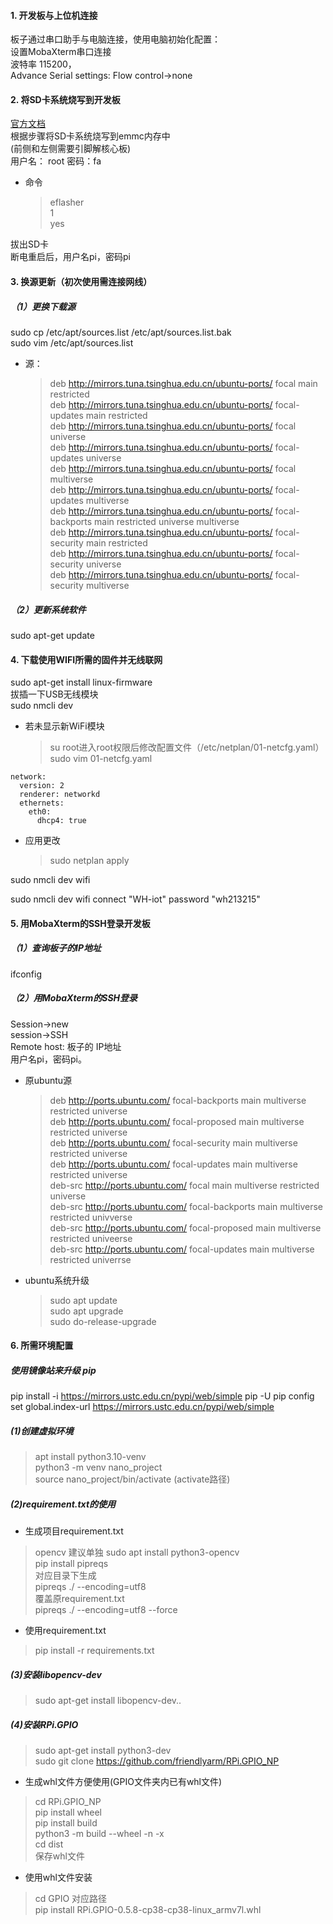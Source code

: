 

#### 1. 开发板与上位机连接  
板子通过串口助手与电脑连接，使用电脑初始化配置：  
设置MobaXterm串口连接  
波特率 115200，  
Advance Serial settings: Flow control->none  

#### 2. 将SD卡系统烧写到开发板  
[官方文档](https://wiki.friendlyelec.com/wiki/index.php/NanoPi_NEO_Core/zh#.E4.BB.8B.E7.BB.8D)   
根据步骤将SD卡系统烧写到emmc内存中  
(前侧和左侧需要引脚解核心板)  
用户名： root 密码：fa  
* 命令  
    >eflasher  
    >1  
    >yes  

拔出SD卡  
断电重启后，用户名pi，密码pi

#### 3. 换源更新（初次使用需连接网线）  
##### （1）更换下载源
sudo cp /etc/apt/sources.list /etc/apt/sources.list.bak  
sudo vim /etc/apt/sources.list

* 源：  
    >deb http://mirrors.tuna.tsinghua.edu.cn/ubuntu-ports/ focal main restricted  
    >deb http://mirrors.tuna.tsinghua.edu.cn/ubuntu-ports/ focal-updates main restricted  
    >deb http://mirrors.tuna.tsinghua.edu.cn/ubuntu-ports/ focal universe  
    >deb http://mirrors.tuna.tsinghua.edu.cn/ubuntu-ports/ focal-updates universe  
    >deb http://mirrors.tuna.tsinghua.edu.cn/ubuntu-ports/ focal multiverse  
    >deb http://mirrors.tuna.tsinghua.edu.cn/ubuntu-ports/ focal-updates multiverse  
    >deb http://mirrors.tuna.tsinghua.edu.cn/ubuntu-ports/ focal-backports main restricted universe multiverse  
    >deb http://mirrors.tuna.tsinghua.edu.cn/ubuntu-ports/ focal-security main restricted  
    >deb http://mirrors.tuna.tsinghua.edu.cn/ubuntu-ports/ focal-security universe  
    >deb http://mirrors.tuna.tsinghua.edu.cn/ubuntu-ports/ focal-security multiverse  

##### （2）更新系统软件  
sudo apt-get update

#### 4. 下载使用WIFI所需的固件并无线联网
sudo apt-get install linux-firmware  
拔插一下USB无线模块  
sudo nmcli dev  
* 若未显示新WiFi模块

    >su root进入root权限后修改配置文件（/etc/netplan/01-netcfg.yaml）  
    >sudo vim 01-netcfg.yaml
```
network:
  version: 2
  renderer: networkd
  ethernets:
    eth0:
      dhcp4: true
```
* 应用更改  
    >sudo netplan apply  

sudo nmcli dev wifi  

sudo nmcli dev wifi connect "WH-iot" password "wh213215"

#### 5. 用MobaXterm的SSH登录开发板
##### （1）查询板子的IP地址
ifconfig
##### （2）用MobaXterm的SSH登录
Session->new   
session->SSH  
Remote host: 板子的	IP地址  
用户名pi，密码pi。

* 原ubuntu源  
    >deb http://ports.ubuntu.com/ focal-backports main multiverse restricted universe  
    >deb http://ports.ubuntu.com/ focal-proposed main multiverse restricted universe  
    >deb http://ports.ubuntu.com/ focal-security main multiverse restricted universe  
    >deb http://ports.ubuntu.com/ focal-updates main multiverse restricted universe  
    >deb-src http://ports.ubuntu.com/ focal main multiverse restricted universe  
    >deb-src http://ports.ubuntu.com/ focal-backports main multiverse restricted univverse  
    >deb-src http://ports.ubuntu.com/ focal-proposed main multiverse restricted univeerse  
    >deb-src http://ports.ubuntu.com/ focal-updates main multiverse restricted univerrse

* ubuntu系统升级
    >sudo apt update  
    >sudo apt upgrade  
    >sudo do-release-upgrade

#### 6. 所需环境配置
##### 使用镜像站来升级 pip
pip install -i https://mirrors.ustc.edu.cn/pypi/web/simple pip -U
pip config set global.index-url https://mirrors.ustc.edu.cn/pypi/web/simple
##### (1)创建虚拟环境
>apt install python3.10-venv  
>python3 -m venv nano_project  
>source nano_project/bin/activate  (activate路径)  

##### (2)requirement.txt的使用
* 生成项目requirement.txt
>opencv 建议单独 sudo apt install python3-opencv  
>pip install pipreqs  
>对应目录下生成  
>pipreqs ./ --encoding=utf8  
>覆盖原requirement.txt  
>pipreqs ./ --encoding=utf8 --force  

* 使用requirement.txt
>pip install -r requirements.txt

##### (3)安装libopencv-dev
>sudo apt-get install libopencv-dev..

##### (4)安装RPi.GPIO
>sudo apt-get install python3-dev  
>sudo git clone https://github.com/friendlyarm/RPi.GPIO_NP  
* 生成whl文件方便使用(GPIO文件夹内已有whl文件)
> cd RPi.GPIO_NP  
> pip install wheel  
> pip install build  
> python3 -m build --wheel -n -x  
> cd dist  
> 保存whl文件  
* 使用whl文件安装
> cd GPIO 对应路径  
> pip install RPi.GPIO-0.5.8-cp38-cp38-linux_armv7l.whl  
 